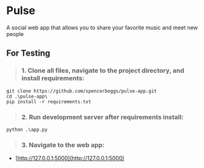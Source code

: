 # Pulse
A social web app that allows you to share your favorite music and meet new people

## For Testing
> ### 1. Clone all files, navigate to the project directory, and install requirements:
```
git clone https://github.com/spencerboggs/pulse-app.git
cd .\pulse-app\
pip install -r requirements.txt
```
> ### 2. Run development server after requirements install:
```
python .\app.py
```
> ### 3. Navigate to the web app:
- [http://127.0.0.1:5000](http://127.0.0.1:5000)
